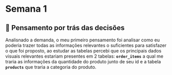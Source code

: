 # Semana 1

## 👀 Pensamento por trás das decisões
Analisnado a demanda, o meu primeiro pensamento foi analisar como eu poderia trazer todas as informações relevantes o suficientes para satisfazer o que foi proposto,
ao estudar as tabelas percebi que os principais dados visuais relevantes estariam presentes em 2 tabelas: **`order_items`** a qual me traria as informações da quantidade do produto junto de seu id e 
a tabela **`products`** que traria a categoria do produto. 
